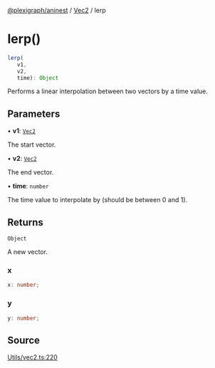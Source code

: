 [@plexigraph/aninest](../../index.md) / [Vec2](../index.md) / lerp

# lerp()

```ts
lerp(
   v1, 
   v2, 
   time): Object
```

Performs a linear interpolation between two vectors by a time value.

## Parameters

• **v1**: [`Vec2`](../type-aliases/Vec2.md)

The start vector.

• **v2**: [`Vec2`](../type-aliases/Vec2.md)

The end vector.

• **time**: `number`

The time value to interpolate by (should be between 0 and 1).

## Returns

`Object`

A new vector.

### x

```ts
x: number;
```

### y

```ts
y: number;
```

## Source

[Utils/vec2.ts:220](https://github.com/plexigraph/aninest/blob/b36f74d/src/Utils/vec2.ts#L220)
